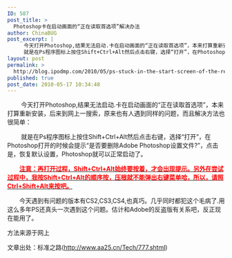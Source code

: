 ```yaml
---
ID: 587
post_title: >
  Photoshop卡在启动画面的“正在读取首选项”解决办法
author: ChinaBUG
post_excerpt: |
  　　今天打开Photoshop,结果无法启动.卡在启动画面的“正在读取首选项”，本来打算重新安装，后来到网上一搜索，原来也有人遇到同样的问题，而且解决方法也很简单：
  　　就是在Ps程序图标上按住Shift+Ctrl+Alt然后点击右键，选择“打开”，在Photoshop打开的时候会提示“是否要删除Adobe Photoshop设置文件?”，点击是，恢复默认设置，Photoshop就可以正常启动了。
layout: post
permalink: >
  http://blog.ipodmp.com/2010/05/ps-stuck-in-the-start-screen-of-the-reading-preferences-solution.html
published: true
post_date: 2010-05-17 10:34:48
---
```

 　　今天打开Photoshop,结果无法启动.卡在启动画面的“正在读取首选项”，本来打算重新安装，后来到网上一搜索，原来也有人遇到同样的问题，而且解决方法也很简单：

 　　就是在Ps程序图标上按住Shift+Ctrl+Alt然后点击右键，选择“打开”，在Photoshop打开的时候会提示“是否要删除Adobe Photoshop设置文件?”，点击是，恢复默认设置，Photoshop就可以正常启动了。

　　<span style="text-decoration: underline;"><strong><span style="color: #ff0000;">注意：再打开过程，Shift+Ctrl+Alt始终要按着，才会出现提示。另外在尝试过程中，我按Shift+Ctrl+Alt的顺序按，压根就不能弹出右键菜单哈，所以，请照Ctrl+Shift+Alt来按吧。</span></strong></span>

　　今天遇到有问题的版本有CS2,CS3,CS4,也真巧。几乎同时都犯这个毛病了.用这么多年PS还真头一次遇到这个问题。估计和Adobe的反盗版有关系吧，反正现在能用了。

方法来源于网上

文章出处：标准之路(<a href="http://www.aa25.cn/Tech/777.shtml">http://www.aa25.cn/Tech/777.shtml</a>)